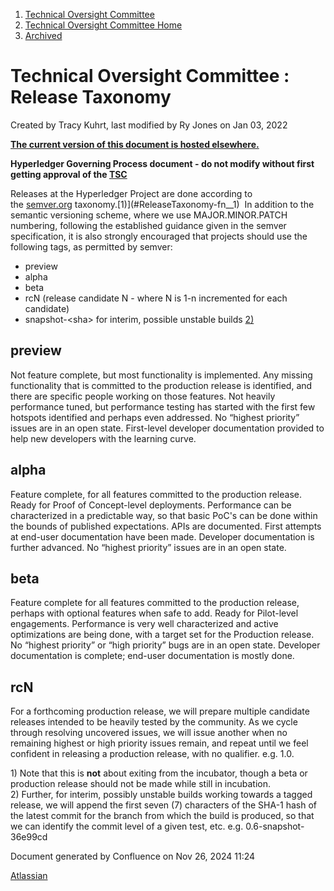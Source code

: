 1. [Technical Oversight Committee](index.html)
2. [Technical Oversight Committee Home](Technical-Oversight-Committee-Home_21430274.html)
3. [Archived](Archived_21447696.html)

# Technical Oversight Committee : Release Taxonomy

Created by Tracy Kuhrt, last modified by Ry Jones on Jan 03, 2022

[**The current version of this document is hosted elsewhere.**](https://tsc.hyperledger.org/release-taxonomy.html)

**Hyperledger Governing Process document - do not modify without first getting approval of the [TSC](/wiki/pages/createpage.action?spaceKey=HYP&title=Technical%20Steering%20Committee)**

Releases at the Hyperledger Project are done according to the [semver.org](http://semver.org/ "http://semver.org") taxonomy.[1)](#ReleaseTaxonomy-fn__1)  In addition to the semantic versioning scheme, where we use MAJOR.MINOR.PATCH numbering, following the established guidance given in the semver specification, it is also strongly encouraged that projects should use the following tags, as permitted by semver:

- preview
- alpha
- beta
- rcN (release candidate N - where N is 1-n incremented for each candidate)
- snapshot-&lt;sha&gt; for interim, possible unstable builds [2)](#ReleaseTaxonomy-fn__2)

## preview

Not feature complete, but most functionality is implemented. Any missing functionality that is committed to the production release is identified, and there are specific people working on those features. Not heavily performance tuned, but performance testing has started with the first few hotspots identified and perhaps even addressed. No “highest priority” issues are in an open state. First-level developer documentation provided to help new developers with the learning curve.

## alpha

Feature complete, for all features committed to the production release. Ready for Proof of Concept-level deployments. Performance can be characterized in a predictable way, so that basic PoC's can be done within the bounds of published expectations. APIs are documented. First attempts at end-user documentation have been made. Developer documentation is further advanced. No “highest priority” issues are in an open state.

## beta

Feature complete for all features committed to the production release, perhaps with optional features when safe to add. Ready for Pilot-level engagements. Performance is very well characterized and active optimizations are being done, with a target set for the Production release. No “highest priority” or “high priority” bugs are in an open state. Developer documentation is complete; end-user documentation is mostly done.

## rcN

For a forthcoming production release, we will prepare multiple candidate releases intended to be heavily tested by the community. As we cycle through resolving uncovered issues, we will issue another when no remaining highest or high priority issues remain, and repeat until we feel confident in releasing a production release, with no qualifier. e.g. 1.0.

1) Note that this is **not** about exiting from the incubator, though a beta or production release should not be made while still in incubation.  
2) Further, for interim, possibly unstable builds working towards a tagged release, we will append the first seven (7) characters of the SHA-1 hash of the latest commit for the branch from which the build is produced, so that we can identify the commit level of a given test, etc. e.g. 0.6-snapshot-36e99cd

Document generated by Confluence on Nov 26, 2024 11:24

[Atlassian](http://www.atlassian.com/)
